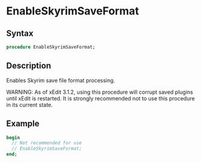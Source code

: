 # EnableSkyrimSaveFormat

## Syntax

```pascal
procedure EnableSkyrimSaveFormat;
```

## Description

Enables Skyrim save file format processing.

WARNING: As of xEdit 3.1.2, using this procedure will corrupt saved plugins until xEdit is restarted. It is strongly recommended not to use this procedure in its current state.

## Example

```pascal
begin
  // Not recommended for use
  // EnableSkyrimSaveFormat;
end;
```
